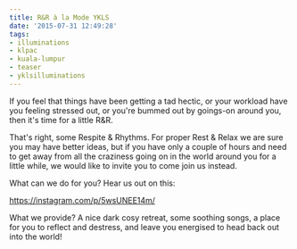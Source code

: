 ```yaml
---
title: R&R à la Mode YKLS
date: '2015-07-31 12:49:28'
tags:
- illuminations
- klpac
- kuala-lumpur
- teaser
- yklsilluminations
---
```


If you feel that things have been getting a tad hectic, or your workload have you feeling stressed out, or you're bummed out by goings-on around you, then it's time for a little R&R.

That's right, some Respite & Rhythms. For proper Rest & Relax we are sure you may have better ideas, but if you have only a couple of hours and need to get away from all the craziness going on in the world around you for a little while, we would like to invite you to come join us instead.

What can we do for you? Hear us out on this:

https://instagram.com/p/5wsUNEE14m/

What we provide? A nice dark cosy retreat, some soothing songs, a place for you to reflect and destress, and leave you energised to head back out into the world!
